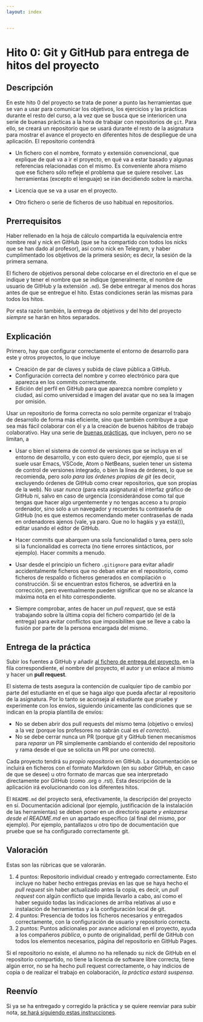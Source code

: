 ```yaml
---
layout: index


---
```

# Hito 0: Git y GitHub para entrega de hitos del proyecto

## Descripción

En este hito 0 del proyecto se trata de poner a punto las herramientas
que se van a usar para comunicar los objetivos, los ejercicios y las
prácticas durante el resto del curso, a la vez que se busca que se
interioricen una serie de buenas prácticas a la hora de trabajar con
repositorios de `git`. Para ello, se creará un repositorio que se
usará durante el resto de la asignatura para mostrar el avance el
proyecto en diferentes hitos de despliegue de una aplicación. El
repositorio contendrá

* Un fichero con el nombre, formato y extensión convencional, que
  explique de qué va a ir el proyecto, en qué va a estar
  basado y algunas referencias relacionadas con el mismo. Es
  conveniente ahora mismo que ese fichero sólo refleje el problema
  que se quiere resolver. Las herramientas (excepto el lenguaje) se
  irán decidiendo sobre la marcha.

* Licencia que se va a usar en el proyecto.

* Otro fichero o serie de ficheros de uso habitual en repositorios.

## Prerrequisitos

Haber rellenado en la hoja de cálculo compartida la equivalencia entre nombre
real y nick en GitHub (que se ha compartido con todos los nicks que se han dado
al profesor), así como nick en Telegram, y haber cumplimentado los objetivos de
la primera sesión; es decir, la sesión de la primera semana.

El fichero de objetivos personal debe colocarse en el directorio en el
que se indique y tener el nombre que se indique (generalmente, el
nombre de usuario de GitHub y la extensión `.md`). Se debe entregar al
menos dos horas antes de que se entregue el hito. Estas condiciones
serán las mismas para todos los hitos.

Por esta razón también, la entrega de objetivos y del hito del
proyecto *siempre* se harán en hitos separados.

## Explicación

Primero, hay que configurar correctamente el entorno de desarrollo para este y
otros proyectos, lo que incluye

* Creación de par de claves y subida de clave pública a GitHub.
* Configuración correcta del nombre y correo electrónico para que
  aparezca en los commits correctamente.
* Edición del perfil en GitHub para que aparezca nombre completo y ciudad, así
  como universidad e imagen del avatar que no sea la imagen por omisión.

Usar un repositorio de forma correcta no solo permite organizar el
trabajo de desarrollo de forma más eficiente, sino que también contribuye a que sea
más fácil colaborar con él y a la creación de buenos hábitos de trabajo
colaborativo. Hay una serie de
[buenas prácticas](https://www.git-tower.com/learn/git/ebook/en/command-line/appendix/best-practices),
que incluyen, pero no se limitan, a

* Usar o bien el sistema de control de versiones que se incluya en el entorno
  de desarrollo, y con esto quiero decir, por ejemplo, que si se suele usar
  Emacs, VSCode, Atom o NetBeans, suelen tener un sistema de control de
  versiones integrado, o bien la línea de órdenes, lo que se recomienda, pero
  *solo para las órdenes propias de git* (es decir, excluyendo órdenes de
  GitHub como crear repositorios, que son propias de la web). No usar *nunca*
  (para esta asignatura) el interfaz gráfico de GitHub ni, salvo en caso de
  urgencia (considerándose como tal que tengas que hacer algo urgentemente y no
  tengas acceso a tu propio ordenador, sino solo a un navegador y recuerdes tu
  contraseña de GitHub (no es que estemos recomendando meter contraseñas de
  nada en ordenadores ajenos (vale, ya paro. Que no lo hagáis y ya está))),
  editar usando el editor de GitHub.

* Hacer commits que abarquen una sola funcionalidad o tarea, pero solo
  si la funcionalidad es correcta (no tiene errores sintácticos, por
  ejemplo). Hacer commits a menudo.

* Usar desde el principio un fichero `.gitignore` para evitar añadir
  accidentalmente ficheros que no deban estar en el repositorio, como ficheros
  de respaldo o ficheros generados en compilación o construcción. Si se
  encuentran estos ficheros, se advertirá en la corrección, pero eventualmente
  pueden significar que no se alcance la máxima nota en el hito
  correspondiente.

* Siempre comprobar, antes de hacer un *pull request*, que se está trabajando
  sobre la última copia del fichero compartido (el de la entrega) para evitar
  conflictos que imposibiliten que se lleve a cabo la fusión por parte de la
  persona encargada del mismo.

## Entrega de la práctica

Subir los fuentes a GitHub y añadir
[al fichero de entrega del proyecto](https://github.com/JJ/IV-20-21/blob/master/proyectos/hito-0.md),
en la fila correspondiente, el nombre del proyecto, el autor y un enlace al
mismo y hacer un **pull request**.

El sistema de tests asegura la contención de cualquier tipo de cambio
por parte del estudiante en el que se haga algo que pueda afectar al
repositorio de la asignatura. Por lo tanto se aconseja al estudiante
que pruebe y experimente con los envíos, siguiendo únicamente las
condiciones que se indican en la propia plantilla de envíos:

* No se deben abrir dos pull requests del mismo tema (objetivo o
  envíos) a la vez (porque los profesores no sabrán cual es *el
  correcto*).
* No se debe cerrar nunca un PR (porque git y GitHub tienen mecanismos
  para *reparar* un PR simplemente cambiando el contenido del
  repositorio y rama desde el que se solicita un PR por uno correcto).

Cada proyecto tendrá su *propio repositorio* en GitHub. La documentación se
incluirá en ficheros con el formato Markdown (en su *sabor* GitHub, en caso de
que se desee) u otro formato de marcas que sea interpretado directamente por
GitHub (como .org o .rst). Esta descripción de la aplicación irá evolucionando
con los diferentes hitos.

El `README.md` del proyecto será, efectivamente, la descripción del
proyecto en sí. Documentación adicional (por ejemplo, justificación de
la instalación de las herramientas) se deben poner en un directorio
aparte *y enlazarse desde el README.md* en un apartado específico (al
final del mismo, por ejemplo). Por ejemplo, pantallazos u otro tipo de
documentación que pruebe que se ha configurado correctamente git.

## Valoración

Estas son las rúbricas que se valorarán.

1. 4 puntos: Repositorio individual creado y entregado correctamente. Esto
   incluye no haber hecho entregas previas en las que se haya hecho el *pull
   request* sin haber actualizado antes la copia, es decir, un *pull request*
   con algún conflicto que impida llevarlo a cabo, así como el haber seguido
   todas las indicaciones de arriba relativas al uso e instalación de
   herramientas y a la configuración local de git.
2. 4 puntos: Presencia de todos los ficheros necesarios y entregados
   correctamente, con la configuración de usuario y repositorio correcta.
3. 2 puntos: Puntos adicionales por avance adicional en el proyecto, ayuda a
   los compañeros *pública*, o punto de originalidad, perfil de GitHub con
   todos los elementos necesarios, página del repositorio en GitHub Pages.

Si el repositorio no existe, el alumno no ha rellenado su nick de GitHub en el
repositorio compartido, no tiene la licencia de software libre correcta, tiene
algún error, no se ha hecho pull request correctamente, o hay indicios de copia
o de realizar el trabajo en colaboración, *la práctica estará suspensa*.

## Reenvío

Si ya se ha entregado y corregido la práctica y se quiere reenviar
para subir nota, [se hará siguiendo estas instrucciones](Reenvios).
